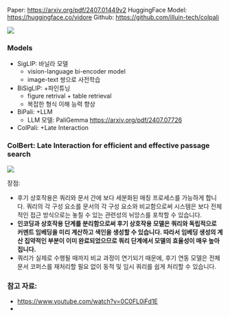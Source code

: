 Paper: https://arxiv.org/pdf/2407.01449v2
HuggingFace Model: https://huggingface.co/vidore
Github: https://github.com/illuin-tech/colpali



![](https://cdn-uploads.huggingface.co/production/uploads/60f2e021adf471cbdf8bb660/T3z7_Biq3oW6b8I9ZwpIa.png)

### Models
- SigLIP: 바닐라 모델
	- vision-language bi-encoder model
	- image-text 쌍으로 사전학습
- BiSigLIP: +파인튜닝
	- figure retrival + table retrieval
	- 복잡한 형식 이해 능력 향상
- BiPali: +LLM
	- LLM 모델: PaliGemma https://arxiv.org/pdf/2407.07726
- ColPali: +Late Interaction

### ColBert: Late Interaction for efficient and effective passage search


![](https://i.imgur.com/IxwVgOJ.jpeg)


장점: 
- 후기 상호작용은 쿼리와 문서 간에 보다 세분화된 매칭 프로세스를 가능하게 합니다. 쿼리의 각 구성 요소를 문서의 각 구성 요소와 비교함으로써 시스템은 보다 전체적인 접근 방식으로는 놓칠 수 있는 관련성의 뉘앙스를 포착할 수 있습니다.
- **인코딩과 상호작용 단계를 분리함으로써 후기 상호작용 모델은 쿼리와 독립적으로 커멘트 임베딩을 미리 계산하고 색인을 생성할 수 있습니다. 따라서 임베딩 생성의 계산 집약적인 부분이 이미 완료되었으므로 쿼리 단계에서 모델의 효율성이 매우 높아집니다.**
- 쿼리가 실제로 수행될 때까지 비교 과정이 연기되기 때문에, 후기 연동 모델은 전체 문서 코퍼스를 재처리할 필요 없이 동적 및 임시 쿼리를 쉽게 처리할 수 있습니다.
### 참고 자료:
- https://www.youtube.com/watch?v=0C0FL0iFd1E
- 
